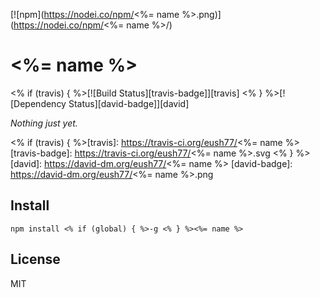 [![npm](https://nodei.co/npm/<%= name %>.png)](https://nodei.co/npm/<%= name %>/)

# <%= name %>

<% if (travis) { %>[![Build Status][travis-badge]][travis] <% } %>[![Dependency Status][david-badge]][david]

*Nothing just yet.*

<% if (travis) { %>[travis]: https://travis-ci.org/eush77/<%= name %>
[travis-badge]: https://travis-ci.org/eush77/<%= name %>.svg
<% } %>[david]: https://david-dm.org/eush77/<%= name %>
[david-badge]: https://david-dm.org/eush77/<%= name %>.png

## Install

```
npm install <% if (global) { %>-g <% } %><%= name %>
```

## License

MIT
